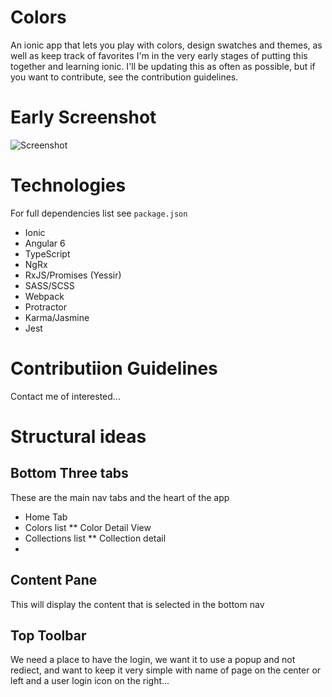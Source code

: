 # Colors
An ionic app that lets you play with colors, design swatches and themes, as well as keep track of favorites
I'm in the very early stages of putting this together and learning ionic. I'll be updating this as often as possible, but if you want to contribute, see the contribution guidelines.

# Early Screenshot
![Screenshot](https://i.imgur.com/3drBFP7.png)

# Technologies

For full dependencies list see `package.json`

* Ionic
* Angular 6
* TypeScript
* NgRx
* RxJS/Promises (Yessir)
* SASS/SCSS
* Webpack
* Protractor
* Karma/Jasmine
* Jest

# Contributiion Guidelines

Contact me of interested...

# Structural ideas

## Bottom Three tabs

These are the main nav tabs and the heart of the app

* Home Tab
* Colors list
** Color Detail View
* Collections list
** Collection detail
* 

## Content Pane

This will display the content that is selected in the bottom nav

## Top Toolbar

We need a place to have the login, we want it to use a popup and not rediect, 
and want to keep it very simple with name of page on the center or left and 
a user login icon on the right...
